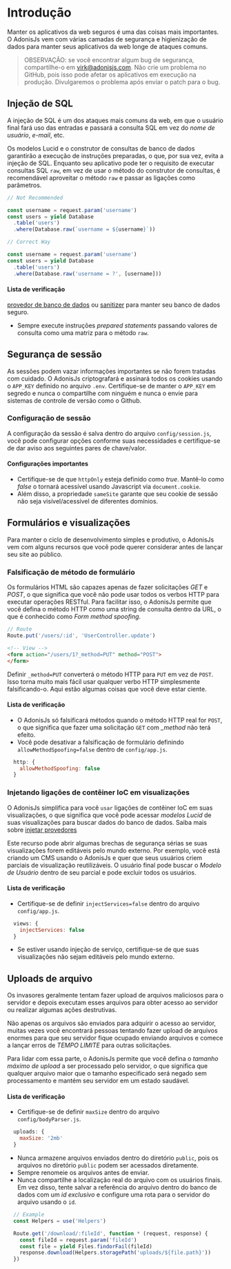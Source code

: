# Introdução

Manter os aplicativos da web seguros é uma das coisas mais importantes. O AdonisJs vem com várias camadas de segurança e higienização de dados para manter seus aplicativos da web longe de ataques comuns.

> OBSERVAÇÃO: se você encontrar algum bug de segurança, compartilhe-o em virk@adonisjs.com. Não crie um problema no GitHub, pois isso pode afetar os aplicativos em execução na produção. Divulgaremos o problema após enviar o patch para o bug.

## Injeção de SQL
A injeção de SQL é um dos ataques mais comuns da web, em que o usuário final fará uso das entradas e passará a consulta SQL em vez do *nome de usuário*, *e-mail*, etc.

Os modelos Lucid e o construtor de consultas de banco de dados garantirão a execução de instruções preparadas, o que, por sua vez, evita a injeção de SQL. Enquanto seu aplicativo pode ter o requisito de executar consultas SQL `raw`, em vez de usar o método do construtor de consultas, é recomendável aproveitar o método `raw` e passar as ligações como parâmetros.

```js
// Not Recommended

const username = request.param('username')
const users = yield Database
  .table('users')
  .where(Database.raw(`username = ${username}`))
```

```js
// Correct Way

const username = request.param('username')
const users = yield Database
  .table('users')
  .where(Database.raw('username = ?', [username]))
```

#### Lista de verificação

[provedor de banco de dados](/markdown/05-database/02-query-builder.md) ou
[sanitizer](/markdown/07-common-web-tools/11-validator.md#sanitizedata-rules) para manter seu banco de dados seguro.
* Sempre execute instruções *prepared statements* passando valores de consulta como uma matriz para o método `raw`.

## Segurança de sessão
As sessões podem vazar informações importantes se não forem tratadas com cuidado. O AdonisJs criptografará e assinará todos os cookies usando o `APP_KEY` definido no arquivo `.env`. Certifique-se de manter o `APP_KEY` em segredo e nunca o compartilhe com ninguém e nunca o envie para sistemas de controle de versão como o Github.

### Configuração de sessão
A configuração da sessão é salva dentro do arquivo `config/session.js`, você pode configurar opções conforme suas necessidades e certifique-se de dar aviso aos seguintes pares de chave/valor.

#### Configurações importantes
* Certifique-se de que `httpOnly` esteja definido como *true*. Mantê-lo como *false* o tornará acessível usando Javascript via `document.cookie`.
* Além disso, a propriedade `sameSite` garante que seu cookie de sessão não seja visível/acessível de diferentes domínios.

## Formulários e visualizações
Para manter o ciclo de desenvolvimento simples e produtivo, o AdonisJs vem com alguns recursos que você pode querer considerar antes de lançar seu site ao público.

### Falsificação de método de formulário
Os formulários HTML são capazes apenas de fazer solicitações *GET* e *POST*, o que significa que você não pode usar todos os verbos HTTP para executar operações RESTful. Para facilitar isso, o AdonisJs permite que você defina o método HTTP como uma string de consulta dentro da URL, o que é conhecido como *Form method spoofing*.

```js
// Route
Route.put('/users/:id', 'UserController.update')
```

```html
<!-- View -->
<form action="/users/1?_method=PUT" method="POST">
</form>
```

Definir `_method=PUT` converterá o método HTTP para `PUT` em vez de `POST`. Isso torna muito mais fácil usar qualquer verbo HTTP simplesmente falsificando-o. Aqui estão algumas coisas que você deve estar ciente.

#### Lista de verificação
* O AdonisJs só falsificará métodos quando o método HTTP real for `POST`, o que significa que fazer uma solicitação `GET` com *_method* não terá efeito.
* Você pode desativar a falsificação de formulário definindo `allowMethodSpoofing=false` dentro de `config/app.js`.
```js
  http: {
    allowMethodSpoofing: false
  }
  ```

### Injetando ligações de contêiner IoC em visualizações
O AdonisJs simplifica para você `usar` ligações de contêiner IoC em suas visualizações, o que significa que você pode acessar *modelos Lucid* de suas visualizações para buscar dados do banco de dados. Saiba mais sobre [injetar provedores](/markdown/04-views/01-views.md#injecting-providers)

Este recurso pode abrir algumas brechas de segurança sérias se suas visualizações forem editáveis ​​pelo mundo externo. Por exemplo, você está criando um CMS usando o AdonisJs e quer que seus usuários criem parciais de visualização reutilizáveis. O usuário final pode buscar o *Modelo de Usuário* dentro de seu parcial e pode excluir todos os usuários.

#### Lista de verificação
* Certifique-se de definir `injectServices=false` dentro do arquivo `config/app.js`.
```js
  views: {
    injectServices: false
  }
  ```
* Se estiver usando injeção de serviço, certifique-se de que suas visualizações não sejam editáveis ​​pelo mundo externo.

## Uploads de arquivo
Os invasores geralmente tentam fazer upload de arquivos maliciosos para o servidor e depois executam esses arquivos para obter acesso ao servidor ou realizar algumas ações destrutivas.

Não apenas os arquivos são enviados para adquirir o acesso ao servidor, muitas vezes você encontrará pessoas tentando fazer upload de arquivos enormes para que seu servidor fique ocupado enviando arquivos e comece a lançar erros de *TEMPO LIMITE* para outras solicitações.

Para lidar com essa parte, o AdonisJs permite que você defina o *tamanho máximo de upload* a ser processado pelo servidor, o que significa que qualquer arquivo maior que o tamanho especificado será negado sem processamento e mantém seu servidor em um estado saudável.

#### Lista de verificação
* Certifique-se de definir `maxSize` dentro do arquivo `config/bodyParser.js`.
```js
  uploads: {
    maxSize: '2mb'
  }
  ```
* Nunca armazene arquivos enviados dentro do diretório `public`, pois os arquivos no diretório `public` podem ser acessados ​​diretamente.
* Sempre renomeie os arquivos antes de enviar.
* Nunca compartilhe a localização real do arquivo com os usuários finais. Em vez disso, tente salvar a referência do arquivo dentro do banco de dados com um *id exclusivo* e configure uma rota para o servidor do arquivo usando o `id`.
```js
  // Example
  const Helpers = use('Helpers')

  Route.get('/download/:fileId', function * (request, response) {
    const fileId = request.param('fileId')
    const file = yield Files.findorFail(fileId)
    response.download(Helpers.storagePath('uploads/${file.path}'))
  })
  ```
